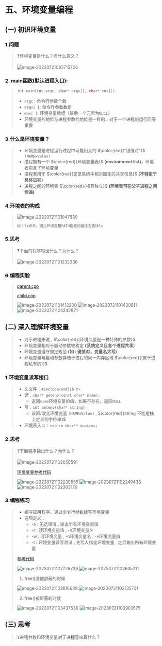 # 五、环境变量编程

## (一) 初识环境变量

### 1.问题

>❓环境变量是什么？有什么意义？
>
>![image-20230721095715726](五、环境变量编程.assets/image-20230721095715726.png)
>
>

### 2. main函数(默认进程入口):

>```c++
>int main(int argc, char* argv[], char* env[])
>```
>
>* `argc` : 命令行参数个数
>* `argv[ ]`: 命令行参数数组
>* `env[ ]`: 环境变量数组（最后一个元素为`NULL`）
>* 环境变量的地位与进程参数的地位是一样的，对于一个进程的运行同等重要

### 3.什么是环境变量？

>* 环境变量是进程运行过程中可能用到的 $\color{red}{“键值对”}$ `(NAME=Value)`
>* 进程拥有一个 $\color{red}{环境变量表}$ **(environment list)**，环境表包含了环境变量
>* 进程表用于 $\color{red}{记录系统中相对固定的共享信息}$ **(不特定于具体进程)**
>* 进程之间的环境表 $\color{red}{相互独立}$ **(环境表可在父子进程之间传递)**

### 4.环境表的构成

><img src="五、环境变量编程.assets/image-20230721101047539.png" alt="image-20230721101047539" />
>
>```tex
>如：ls命令，通过环境变量PATH指定的路径去查找ls
>```

### 5.思考

>❓下面的程序输出什么？为什么？
>
><img src="五、环境变量编程.assets/image-20230721101232336.png" alt="image-20230721101232336" />

### 6.编程实验

>[parent.cpp](https://github.com/WONGZEONJYU/Linux_System_Program/blob/main/4.env_var/parent.cpp)
>
>[child.cpp](https://github.com/WONGZEONJYU/Linux_System_Program/blob/main/4.env_var/child.cpp)
>
><img src="五、环境变量编程.assets/image-20230721101412230.png" alt="image-20230721101412230" />
>
><img src="五、环境变量编程.assets/image-20230721101430611.png" alt="image-20230721101430611" />
>
><img src="五、环境变量编程.assets/image-20230721104342871.png" alt="image-20230721104342871" />

## (二) 深入理解环境变量

>* 对于进程来说 , $\color{red}{环境变量是一种特殊的参数}$
>* 环境变量相对于启动参数较稳定 **(系统定义且各个进程共享)**
>* 环境变量遵守固定规范 **(如 : 键值对，变量名大写)**
>* 环境变量与启动参数存储于进程的同一内存区域 $\color{red}{(属于进程私有的)}$

### 1.环境变量读写接口

>* 头文件：`#include<stdlib.h>` 
>* 读：`char* getenv(const char* name);` 
>   * 返回`name`环境变量的值，如果不存在，返回`NULL`
>* 写：`int putenv(char* string);`
>   * 设置/改变环境变量 `(NAME=Value)` , $\color{red}{string 不能是栈上定义的字符串}$
>* 环境表入口：`extern char** environ;`

### 2.思考

>❓下面程序输出什么？为什么？
>
><img src="五、环境变量编程.assets/image-20230721102050591.png" alt="image-20230721102050591" />
>
>[环境变量参考代码](https://github.com/WONGZEONJYU/Linux_System_Program/blob/main/4.env_var/test.cpp)
>
><img src="五、环境变量编程.assets/image-20230721102239555.png" alt="image-20230721102239555" />
>
><img src="五、环境变量编程.assets/image-20230721102249436.png" alt="image-20230721102249436" />
>
><img src="五、环境变量编程.assets/image-20230721102303179.png" alt="image-20230721102303179" />

### 3.编程练习

>* 编写应用程序，通过命令行参数读写环境变量
>* 选项定义：
>   * -a : 无选项值 , 输出所有环境变量值
>   * -r : 读环境变量值 , -n环境变量名 
>   * -w : 写环境变量 , -n环境变量名 , -v环境变量值 
>   * -t : 环境变量读写测试 , 先写入指定环境变量 , 之后输出所有环境变量 
>
>[参考代码](https://github.com/WONGZEONJYU/Linux_System_Program/blob/main/4.env_var/main.cpp)
>
><img src="五、环境变量编程.assets/image-20230721102726736.png" alt="image-20230721102726736" />
>
><img src="五、环境变量编程.assets/image-20230721102805211.png" alt="image-20230721102805211" />
>
>1. free()没被屏蔽的时候
>
><img src="五、环境变量编程.assets/image-20230721102816629.png" alt="image-20230721102816629" />
>
><img src="五、环境变量编程.assets/image-20230721103135701.png" alt="image-20230721103135701" />
>
>2. free()被屏蔽的时候
>
><img src="五、环境变量编程.assets/image-20230721103437539.png" alt="image-20230721103437539" />
>
><img src="五、环境变量编程.assets/image-20230721103903575.png" alt="image-20230721103903575" />

## (三) 思考

>❓进程参数和环境变量对于进程意味着什么？





